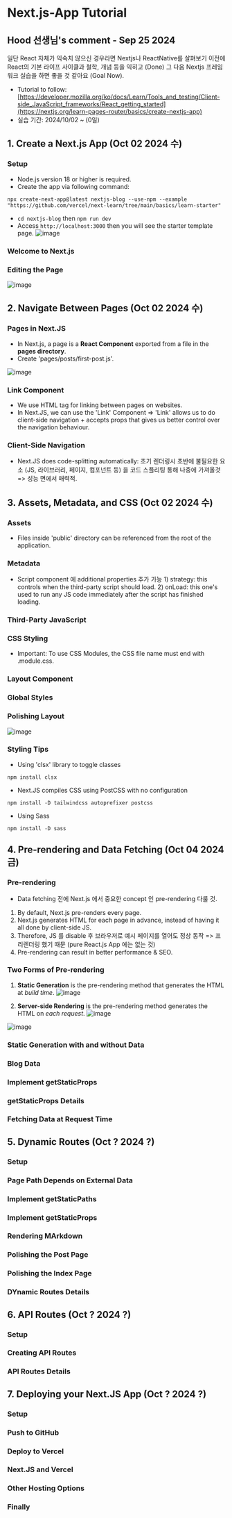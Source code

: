 # Next.js-App Tutorial

## Hood 선생님's comment - Sep 25 2024
일단 React 자체가 익숙치 않으신 경우라면 Nextjs나 ReactNative를 살펴보기 이전에 React의 기본 라이프 사이클과 철학, 개념 등을 익히고 (Done) 그 다음 Nextjs 프레임워크 실습을 하면 좋을 것 같아요 (Goal Now).

* Tutorial to follow: [https://developer.mozilla.org/ko/docs/Learn/Tools_and_testing/Client-side_JavaScript_frameworks/React_getting_started](https://nextjs.org/learn-pages-router/basics/create-nextjs-app)
* 실습 기간: 2024/10/02 ~ (0일)

## 1. Create a Next.js App (Oct 02 2024 수)
### Setup
- Node.js version 18 or higher is required.
- Create the app via following command:
```
npx create-next-app@latest nextjs-blog --use-npm --example "https://github.com/vercel/next-learn/tree/main/basics/learn-starter"
```
- `cd nextjs-blog` then `npm run dev`
- Access `http://localhost:3000` then you will see the starter template page.
![image](https://github.com/user-attachments/assets/cf20c8c3-85a3-4f1a-975f-db116f45bc4f)

### Welcome to Next.js
### Editing the Page
![image](https://github.com/user-attachments/assets/3b103065-c932-46a5-b056-e8a02b204648)

## 2. Navigate Between Pages (Oct 02 2024 수)
### Pages in Next.JS
- In Next.js, a page is a <b>React Component</b> exported from a file in the **pages directory**.
- Create 'pages/posts/first-post.js'.
  
![image](https://github.com/user-attachments/assets/6cd60053-f207-43b7-a932-ddcdc26a35d0)

### Link Component
- We use <a> HTML tag for linking between pages on websites.
- In Next.JS, we can use the 'Link' Component => 'Link' allows us to do client-side navigation + accepts props that gives us better control over the navigation behaviour.

### Client-Side Navigation
- Next.JS does code-splitting automatically: 초기 렌더링시 초반에 불필요한 요소 (JS, 라이브러리, 페이지, 컴포넌트 등) 을 코드 스플리팅 통해 나중에 가져올것 => 성능 면에서 매력적.

## 3. Assets, Metadata, and CSS (Oct 02 2024 수)
### Assets
- Files inside 'public' directory can be referenced from the root of the application.
### Metadata
- Script component 에 additional properties 추가 가능 1) strategy: this controls when the third-party script should load. 2) onLoad: this one's used to run any JS code immediately after the script has finished loading.
### Third-Party JavaScript
### CSS Styling
- Important: To use CSS Modules, the CSS file name must end with .module.css.
### Layout Component
### Global Styles
### Polishing Layout
![image](https://github.com/user-attachments/assets/8454d68a-a204-4f13-9d94-d5a4c655ad5d)

### Styling Tips
- Using 'clsx' library to toggle classes
```
npm install clsx
```
- Next.JS compiles CSS using PostCSS with no configuration
```
npm install -D tailwindcss autoprefixer postcss
```
- Using Sass
```
npm install -D sass
```
## 4. Pre-rendering and Data Fetching (Oct 04 2024 금)
### Pre-rendering
- Data fetching 전에 Next.js 에서 중요한 concept 인 pre-rendering 다룰 것.
1. By default, Next.js pre-renders every page.
2. Next.js generates HTML for each page in advance, instead of having it all done by client-side JS.
3. Therefore, JS 를 disable 후 브라우저로 예시 페이지를 열어도 정상 동작 => 프리렌더링 했기 때문 (pure React.js App 에는 없는 것)
4. Pre-rendering can result in better performance & SEO.
### Two Forms of Pre-rendering
1. **Static Generation** is the pre-rendering method that generates the HTML at *build time*. ![image](https://github.com/user-attachments/assets/c82cf2bd-4f63-4b64-9e40-e7ae87ef0f8b)

2. **Server-side Rendering** is the pre-rendering method generates the HTML on *each request*. ![image](https://github.com/user-attachments/assets/873c0564-4a57-4462-9315-a436cbbd3b84)

![image](https://github.com/user-attachments/assets/6bdb7e0c-b7ac-4012-9be3-76a19cd15328)

### Static Generation with and without Data
### Blog Data
### Implement getStaticProps
### getStaticProps Details
### Fetching Data at Request Time

## 5. Dynamic Routes (Oct ? 2024 ?)
### Setup
### Page Path Depends on External Data
### Implement getStaticPaths
### Implement getStaticProps
### Rendering MArkdown
### Polishing the Post Page
### Polishing the Index Page
### DYnamic Routes Details

## 6. API Routes (Oct ? 2024 ?)
### Setup
### Creating API Routes
### API Routes Details

## 7. Deploying your Next.JS App (Oct ? 2024 ?)
### Setup
### Push to GitHub
### Deploy to Vercel
### Next.JS and Vercel
### Other Hosting Options
### Finally
